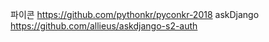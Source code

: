 파이콘 https://github.com/pythonkr/pyconkr-2018
askDjango https://github.com/allieus/askdjango-s2-auth
